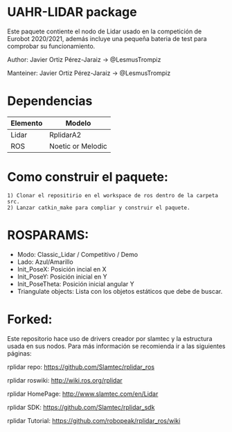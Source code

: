UAHR-LIDAR package
=====================================================================
Este paquete contiente el nodo de Lidar usado en la competición 
de Eurobot 2020/2021, además incluye una pequeña bateria de test
para comprobar su funcionamiento.

Author: Javier Ortiz Pérez-Jaraiz -> @LesmusTrompiz

Manteiner: Javier Ortiz Pérez-Jaraiz -> @LesmusTrompiz


Dependencias
=====================================================================
| Elemento       | Modelo            |
| -------------  | ----------------- |
| Lidar          | RplidarA2         |
| ROS            | Noetic or Melodic |

Como construir el paquete:
=====================================================================
    1) Clonar el repositirio en el workspace de ros dentro de la carpeta src.
    2) Lanzar catkin_make para compliar y construir el paquete.

ROSPARAMS:
=====================================================================
- Modo: Classic_Lidar / Competitivo / Demo
- Lado: Azul/Amarillo
- Init_PoseX: Posición incial en X
- Init_PoseY: Posición inicial en Y
- Init_PoseTheta: Posición inicial angular Y
- Triangulate objects: Lista con los objetos estáticos que debe de buscar.


Forked:
=====================================================================
Este repositorio hace uso de drivers creador por slamtec y la estructura
usada en sus nodos. Para más información se recomienda ir a las siguientes
páginas:

rplidar repo: https://github.com/Slamtec/rplidar_ros

rplidar roswiki: http://wiki.ros.org/rplidar

rplidar HomePage:   http://www.slamtec.com/en/Lidar

rplidar SDK: https://github.com/Slamtec/rplidar_sdk

rplidar Tutorial:  https://github.com/robopeak/rplidar_ros/wiki
